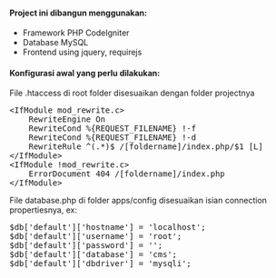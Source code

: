 #### Project ini dibangun menggunakan:
- Framework PHP CodeIgniter
- Database MySQL
- Frontend using jquery, requirejs

#### Konfigurasi awal yang perlu dilakukan:

File .htaccess di root folder disesuaikan dengan folder projectnya

<pre>
&lt;IfModule mod_rewrite.c>
    RewriteEngine On
    RewriteCond %{REQUEST_FILENAME} !-f
    RewriteCond %{REQUEST_FILENAME} !-d
    RewriteRule ^(.*)$ /[foldername]/index.php/$1 [L]
&lt;/IfModule>
&lt;IfModule !mod_rewrite.c>
    ErrorDocument 404 /[foldername]/index.php
&lt;/IfModule>
</pre>

File database.php di folder apps/config disesuaikan isian connection propertiesnya, ex:

<pre>
$db['default']['hostname'] = 'localhost';
$db['default']['username'] = 'root';
$db['default']['password'] = '';
$db['default']['database'] = 'cms';
$db['default']['dbdriver'] = 'mysqli';
</pre>
